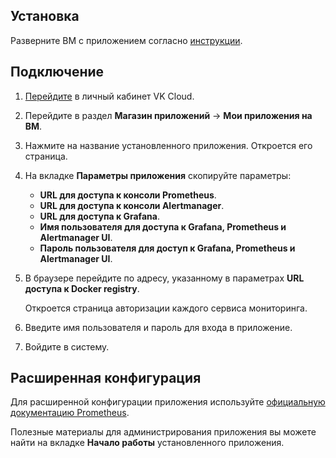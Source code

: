 ## Установка

Разверните ВМ с приложением согласно [инструкции](../init-install/).

## Подключение

1. [Перейдите](https://mcs.mail.ru/app/) в личный кабинет VK Cloud.
1. Перейдите в раздел **Магазин приложений** → **Мои приложения на ВМ**.
1. Нажмите на название установленного приложения. Откроется его страница.
1. На вкладке **Параметры приложения** скопируйте параметры:

    - **URL для доступа к консоли Prometheus**.
    - **URL для доступа к консоли Alertmanager**.
    - **URL для доступа к Grafana**.
    - **Имя пользователя для доступа к Grafana, Prometheus и Alertmanager UI**.
    - **Пароль пользователя для доступ к Grafana, Prometheus и Alertmanager UI**.

1. В браузере перейдите по адресу, указанному в параметрах **URL доступа к Docker registry**.

   Откроется страница авторизации каждого сервиса мониторинга.

1. Введите имя пользователя и пароль для входа в приложение.
1. Войдите в систему.

## Расширенная конфигурация

Для расширенной конфигурации приложения используйте [официальную документацию Prometheus](https://prometheus.io).

<info>

Полезные материалы для администрирования приложения вы можете найти на вкладке **Начало работы** установленного приложения.

</info>
